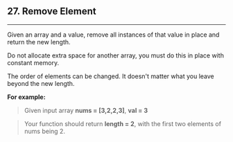## 27. Remove Element

---

Given an array and a value, remove all instances of that value in place and return the new length.

Do not allocate extra space for another array, you must do this in place with constant memory.

The order of elements can be changed. It doesn't matter what you leave beyond the new length.

**For example:**

> Given input array **nums = [3,2,2,3]**, **val = 3**

> Your function should return **length = 2**, with the first two elements of nums being 2.